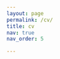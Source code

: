 ```yaml
---
layout: page
permalink: /cv/
title: cv
nav: true
nav_order: 5

---
```

<object data="../assets/pdf/Vineet_Gandhi_Resume.pdf" width="1000" height="1000" type='application/pdf'></object>